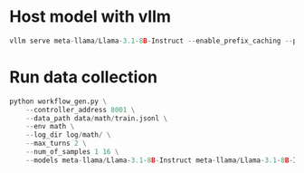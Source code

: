 # Host model with vllm
```python
vllm serve meta-llama/Llama-3.1-8B-Instruct --enable_prefix_caching --port 8001
```

# Run data collection
```python
python workflow_gen.py \
    --controller_address 8001 \
    --data_path data/math/train.jsonl \
    --env math \
    --log_dir log/math/ \
    --max_turns 2 \
    --num_of_samples 1 16 \
    --models meta-llama/Llama-3.1-8B-Instruct meta-llama/Llama-3.1-8B-Instruct
```